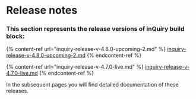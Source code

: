 # Release notes

### This section represents the release versions of inQuiry build block:

{% content-ref url="inquiry-release-v-4.8.0-upcoming-2.md" %}
[inquiry-release-v-4.8.0-upcoming-2.md](inquiry-release-v-4.8.0-upcoming-2.md)
{% endcontent-ref %}

{% content-ref url="inquiry-release-v-4.7.0-live.md" %}
[inquiry-release-v-4.7.0-live.md](inquiry-release-v-4.7.0-live.md)
{% endcontent-ref %}

In the subsequent pages you will find detailed documentation of these releases.&#x20;
